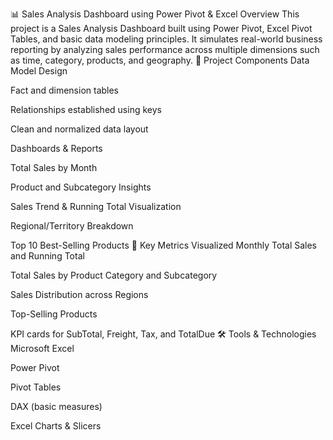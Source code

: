📊 Sales Analysis Dashboard using Power Pivot & Excel
Overview
This project is a Sales Analysis Dashboard built using Power Pivot, Excel Pivot Tables, and basic data modeling principles. It simulates real-world business reporting by analyzing sales performance across multiple dimensions such as time, category, products, and geography.
📁 Project Components
Data Model Design

Fact and dimension tables

Relationships established using keys

Clean and normalized data layout

Dashboards & Reports

Total Sales by Month

Product and Subcategory Insights

Sales Trend & Running Total Visualization

Regional/Territory Breakdown

Top 10 Best-Selling Products
📌 Key Metrics Visualized
Monthly Total Sales and Running Total

Total Sales by Product Category and Subcategory

Sales Distribution across Regions

Top-Selling Products

KPI cards for SubTotal, Freight, Tax, and TotalDue
🛠️ Tools & Technologies
Microsoft Excel

Power Pivot

Pivot Tables

DAX (basic measures)

Excel Charts & Slicers
